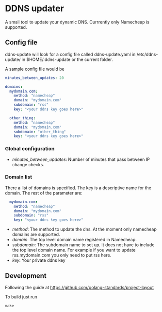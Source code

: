 # DDNS updater

A small tool to update your dynamic DNS. Currrently only Namecheap is supported.

## Config file

ddns-update will look for a config file called ddns-update.yaml in /etc/ddns-update/ in $HOME/.ddns-update or the current folder.

A sample config file would be

``` yaml
minutes_between_updates: 20

domains:
  mydomain.com:
    method: "namecheap"
    domain: "mydomain.com"
    subdomain: "rss"
    key: "<your ddns key goes here>"

  other_thing:
    method: "namecheap"
    domain: "mydomain.com"
    subdomain: "other_thing"
    key: "<your ddns key goes here>"

```

### Global configuration

 - *minutes_between_updates*: Number of minutes that pass between IP change checks.

### Domain list

There a list of domains is specified. The key is a descriptive name for the domain. The rest of the parameter are:

``` yaml
  mydomain.com:
    method: "namecheap"
    domain: "mydomain.com"
    subdomain: "rss"
    key: "<your ddns key goes here>"
```

 - *method*: The method to update the dns. At the moment only namecheap domains are supported.
 - *domain*: The top level domain name registered in Namecheap.
 - *subdomain*: The subdomain name to set up. It does not have to include the top level domain name. For example if you want to update rss.mydomain.com you only need to put rss here.
 - *key*: Your private ddns key

## Development

Following the guide at https://github.com/golang-standards/project-layout

To build just run

``` shell
make
```
